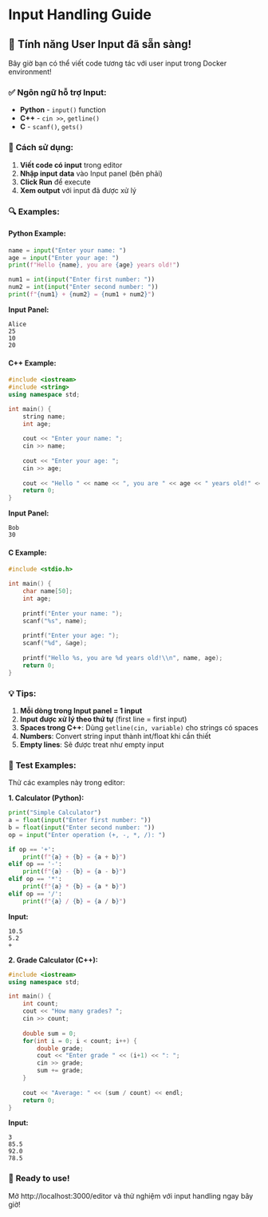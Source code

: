 # Input Handling Guide

## 🎯 **Tính năng User Input đã sẵn sàng!**

Bây giờ bạn có thể viết code tương tác với user input trong Docker environment!

### ✅ **Ngôn ngữ hỗ trợ Input:**

- **Python** - `input()` function
- **C++** - `cin >>`, `getline()`  
- **C** - `scanf()`, `gets()`

### 📝 **Cách sử dụng:**

1. **Viết code có input** trong editor
2. **Nhập input data** vào Input panel (bên phải)
3. **Click Run** để execute
4. **Xem output** với input đã được xử lý

### 🔍 **Examples:**

#### **Python Example:**
```python
name = input("Enter your name: ")
age = input("Enter your age: ")
print(f"Hello {name}, you are {age} years old!")

num1 = int(input("Enter first number: "))
num2 = int(input("Enter second number: "))
print(f"{num1} + {num2} = {num1 + num2}")
```

**Input Panel:**
```
Alice
25
10
20
```

#### **C++ Example:**
```cpp
#include <iostream>
#include <string>
using namespace std;

int main() {
    string name;
    int age;
    
    cout << "Enter your name: ";
    cin >> name;
    
    cout << "Enter your age: ";
    cin >> age;
    
    cout << "Hello " << name << ", you are " << age << " years old!" << endl;
    return 0;
}
```

**Input Panel:**
```
Bob
30
```

#### **C Example:**
```c
#include <stdio.h>

int main() {
    char name[50];
    int age;
    
    printf("Enter your name: ");
    scanf("%s", name);
    
    printf("Enter your age: ");
    scanf("%d", &age);
    
    printf("Hello %s, you are %d years old!\\n", name, age);
    return 0;
}
```

### 💡 **Tips:**

1. **Mỗi dòng trong Input panel = 1 input**
2. **Input được xử lý theo thứ tự** (first line = first input)
3. **Spaces trong C++**: Dùng `getline(cin, variable)` cho strings có spaces
4. **Numbers**: Convert string input thành int/float khi cần thiết
5. **Empty lines**: Sẽ được treat như empty input

### 🧪 **Test Examples:**

Thử các examples này trong editor:

**1. Calculator (Python):**
```python
print("Simple Calculator")
a = float(input("Enter first number: "))
b = float(input("Enter second number: "))
op = input("Enter operation (+, -, *, /): ")

if op == '+':
    print(f"{a} + {b} = {a + b}")
elif op == '-':
    print(f"{a} - {b} = {a - b}")
elif op == '*':
    print(f"{a} * {b} = {a * b}")
elif op == '/':
    print(f"{a} / {b} = {a / b}")
```

**Input:**
```
10.5
5.2
+
```

**2. Grade Calculator (C++):**
```cpp
#include <iostream>
using namespace std;

int main() {
    int count;
    cout << "How many grades? ";
    cin >> count;
    
    double sum = 0;
    for(int i = 0; i < count; i++) {
        double grade;
        cout << "Enter grade " << (i+1) << ": ";
        cin >> grade;
        sum += grade;
    }
    
    cout << "Average: " << (sum / count) << endl;
    return 0;
}
```

**Input:**
```
3
85.5
92.0
78.5
```

### 🚀 **Ready to use!**

Mở http://localhost:3000/editor và thử nghiệm với input handling ngay bây giờ!
